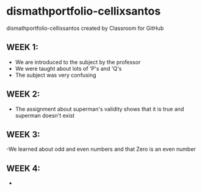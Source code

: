 # dismathportfolio-cellixsantos
dismathportfolio-cellixsantos created by Classroom for GitHub


## WEEK 1:

- We are introduced to the subject by the professor
- We were taught about lots of 'P's and 'Q's
- The subject was very confusing

## WEEK 2:

- The assignment about superman's validity shows that it is true and superman doesn't exist

## WEEK 3:

-We learned about odd and even numbers and that Zero is an even number

## WEEK 4:

-
